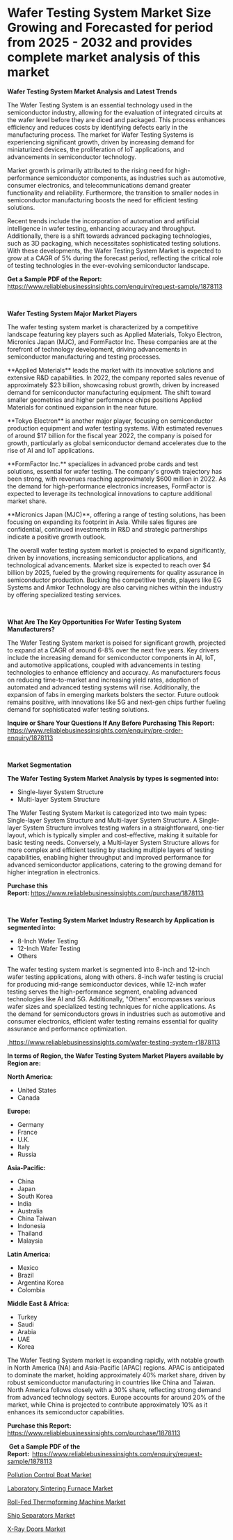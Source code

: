 <p><h1>Wafer Testing System Market Size Growing and Forecasted for period from 2025 - 2032 and provides complete market analysis of this market</h1></p><p><strong>Wafer Testing System Market Analysis and Latest Trends</strong></p>
<p><p>The Wafer Testing System is an essential technology used in the semiconductor industry, allowing for the evaluation of integrated circuits at the wafer level before they are diced and packaged. This process enhances efficiency and reduces costs by identifying defects early in the manufacturing process. The market for Wafer Testing Systems is experiencing significant growth, driven by increasing demand for miniaturized devices, the proliferation of IoT applications, and advancements in semiconductor technology.</p><p>Market growth is primarily attributed to the rising need for high-performance semiconductor components, as industries such as automotive, consumer electronics, and telecommunications demand greater functionality and reliability. Furthermore, the transition to smaller nodes in semiconductor manufacturing boosts the need for efficient testing solutions.</p><p>Recent trends include the incorporation of automation and artificial intelligence in wafer testing, enhancing accuracy and throughput. Additionally, there is a shift towards advanced packaging technologies, such as 3D packaging, which necessitates sophisticated testing solutions. With these developments, the Wafer Testing System Market is expected to grow at a CAGR of 5% during the forecast period, reflecting the critical role of testing technologies in the ever-evolving semiconductor landscape.</p></p>
<p><strong>Get a Sample PDF of the Report:&nbsp;</strong> <a href="https://www.reliablebusinessinsights.com/enquiry/request-sample/1878113?utm_campaign=84&utm_medium=2&utm_source=Github&utm_content=ia&utm_term=28022025&utm_id=wafer-testing-system">https://www.reliablebusinessinsights.com/enquiry/request-sample/1878113</a></p>
<p>&nbsp;</p>
<p><strong>Wafer Testing System Major Market Players</strong></p>
<p><p>The wafer testing system market is characterized by a competitive landscape featuring key players such as Applied Materials, Tokyo Electron, Micronics Japan (MJC), and FormFactor Inc. These companies are at the forefront of technology development, driving advancements in semiconductor manufacturing and testing processes.</p><p>**Applied Materials** leads the market with its innovative solutions and extensive R&D capabilities. In 2022, the company reported sales revenue of approximately $23 billion, showcasing robust growth, driven by increased demand for semiconductor manufacturing equipment. The shift toward smaller geometries and higher performance chips positions Applied Materials for continued expansion in the near future.</p><p>**Tokyo Electron** is another major player, focusing on semiconductor production equipment and wafer testing systems. With estimated revenues of around $17 billion for the fiscal year 2022, the company is poised for growth, particularly as global semiconductor demand accelerates due to the rise of AI and IoT applications.</p><p>**FormFactor Inc.** specializes in advanced probe cards and test solutions, essential for wafer testing. The company's growth trajectory has been strong, with revenues reaching approximately $600 million in 2022. As the demand for high-performance electronics increases, FormFactor is expected to leverage its technological innovations to capture additional market share.</p><p>**Micronics Japan (MJC)**, offering a range of testing solutions, has been focusing on expanding its footprint in Asia. While sales figures are confidential, continued investments in R&D and strategic partnerships indicate a positive growth outlook.</p><p>The overall wafer testing system market is projected to expand significantly, driven by innovations, increasing semiconductor applications, and technological advancements. Market size is expected to reach over $4 billion by 2025, fueled by the growing requirements for quality assurance in semiconductor production. Bucking the competitive trends, players like EG Systems and Amkor Technology are also carving niches within the industry by offering specialized testing services.</p></p>
<p>&nbsp;</p>
<p><strong>What Are The Key Opportunities For Wafer Testing System Manufacturers?</strong></p>
<p><p>The Wafer Testing System market is poised for significant growth, projected to expand at a CAGR of around 6-8% over the next five years. Key drivers include the increasing demand for semiconductor components in AI, IoT, and automotive applications, coupled with advancements in testing technologies to enhance efficiency and accuracy. As manufacturers focus on reducing time-to-market and increasing yield rates, adoption of automated and advanced testing systems will rise. Additionally, the expansion of fabs in emerging markets bolsters the sector. Future outlook remains positive, with innovations like 5G and next-gen chips further fueling demand for sophisticated wafer testing solutions.</p></p>
<p><strong>Inquire or Share Your Questions If Any Before Purchasing This Report:</strong> <a href="https://www.reliablebusinessinsights.com/enquiry/pre-order-enquiry/1878113?utm_campaign=84&utm_medium=2&utm_source=Github&utm_content=ia&utm_term=28022025&utm_id=wafer-testing-system">https://www.reliablebusinessinsights.com/enquiry/pre-order-enquiry/1878113</a></p>
<p>&nbsp;</p>
<p><strong>Market Segmentation</strong></p>
<p><strong>The Wafer Testing System Market Analysis by types is segmented into:</strong></p>
<p><ul><li>Single-layer System Structure</li><li>Multi-layer System Structure</li></ul></p>
<p><p>The Wafer Testing System Market is categorized into two main types: Single-layer System Structure and Multi-layer System Structure. A Single-layer System Structure involves testing wafers in a straightforward, one-tier layout, which is typically simpler and cost-effective, making it suitable for basic testing needs. Conversely, a Multi-layer System Structure allows for more complex and efficient testing by stacking multiple layers of testing capabilities, enabling higher throughput and improved performance for advanced semiconductor applications, catering to the growing demand for higher integration in electronics.</p></p>
<p><strong>Purchase this Report:&nbsp;</strong><a href="https://www.reliablebusinessinsights.com/purchase/1878113?utm_campaign=84&utm_medium=2&utm_source=Github&utm_content=ia&utm_term=28022025&utm_id=wafer-testing-system">https://www.reliablebusinessinsights.com/purchase/1878113</a></p>
<p>&nbsp;</p>
<p><strong>The Wafer Testing System Market Industry Research by Application is segmented into:</strong></p>
<p><ul><li>8-Inch Wafer Testing</li><li>12-Inch Wafer Testing</li><li>Others</li></ul></p>
<p><p>The wafer testing system market is segmented into 8-inch and 12-inch wafer testing applications, along with others. 8-inch wafer testing is crucial for producing mid-range semiconductor devices, while 12-inch wafer testing serves the high-performance segment, enabling advanced technologies like AI and 5G. Additionally, "Others" encompasses various wafer sizes and specialized testing techniques for niche applications. As the demand for semiconductors grows in industries such as automotive and consumer electronics, efficient wafer testing remains essential for quality assurance and performance optimization.</p></p>
<p><a href="https://www.reliablebusinessinsights.com/wafer-testing-system-r1878113?utm_campaign=84&utm_medium=2&utm_source=Github&utm_content=ia&utm_term=28022025&utm_id=wafer-testing-system">&nbsp;https://www.reliablebusinessinsights.com/wafer-testing-system-r1878113</a></p>
<p><strong>In terms of Region, the Wafer Testing System Market Players available by Region are:</strong></p>
<p>
    <p> <strong> North America: </strong>
        <ul>
            <li>United States</li>
            <li>Canada</li>
        </ul>
        </p> 
    <p> <strong> Europe: </strong>
        <ul>
            <li>Germany</li>
            <li>France</li>
            <li>U.K.</li>
            <li>Italy</li>
            <li>Russia</li>
        </ul>
        </p> 
    <p> <strong> Asia-Pacific: </strong>
        <ul>
            <li>China</li>
            <li>Japan</li>
            <li>South Korea</li>
            <li>India</li>
            <li>Australia</li>
            <li>China Taiwan</li>
            <li>Indonesia</li>
            <li>Thailand</li>
            <li>Malaysia</li>
        </ul>
        </p> 
    <p> <strong> Latin America: </strong>
        <ul>
            <li>Mexico</li>
            <li>Brazil</li>
            <li>Argentina Korea</li>
            <li>Colombia</li>
        </ul>
        </p> 
    <p> <strong> Middle East & Africa: </strong>
        <ul>
            <li>Turkey</li>
            <li>Saudi</li>
            <li>Arabia</li>
            <li>UAE</li>
            <li>Korea</li>
        </ul>
    </p>
    </p>
<p><p>The Wafer Testing System market is expanding rapidly, with notable growth in North America (NA) and Asia-Pacific (APAC) regions. APAC is anticipated to dominate the market, holding approximately 40% market share, driven by robust semiconductor manufacturing in countries like China and Taiwan. North America follows closely with a 30% share, reflecting strong demand from advanced technology sectors. Europe accounts for around 20% of the market, while China is projected to contribute approximately 10% as it enhances its semiconductor capabilities.</p></p>
<p><strong>Purchase this Report: </strong><a href="https://www.reliablebusinessinsights.com/purchase/1878113?utm_campaign=84&utm_medium=2&utm_source=Github&utm_content=ia&utm_term=28022025&utm_id=wafer-testing-system">https://www.reliablebusinessinsights.com/purchase/1878113</a></p>
<p>&nbsp;<strong>Get a Sample PDF of the Report:&nbsp;&nbsp;</strong><a href="https://www.reliablebusinessinsights.com/enquiry/request-sample/1878113?utm_campaign=84&utm_medium=2&utm_source=Github&utm_content=ia&utm_term=28022025&utm_id=wafer-testing-system">https://www.reliablebusinessinsights.com/enquiry/request-sample/1878113</a></p>
<p><strong></strong></p>
<p><p><a href="https://github.com/AshikRahman991/Market-Research-Report-List-1/blob/main/pollution-control-boat-market.md?utm_campaign=84&utm_medium=2&utm_source=Github&utm_content=ia&utm_term=28022025&utm_id=wafer-testing-system">Pollution Control Boat Market</a></p><p><a href="https://github.com/nontoengolo/Market-Research-Report-List-1/blob/main/laboratory-sintering-furnace-market.md?utm_campaign=84&utm_medium=2&utm_source=Github&utm_content=ia&utm_term=28022025&utm_id=wafer-testing-system">Laboratory Sintering Furnace Market</a></p><p><a href="https://github.com/avikalitesjj/Market-Research-Report-List-1/blob/main/roll-fed-thermoforming-machine-market.md?utm_campaign=84&utm_medium=2&utm_source=Github&utm_content=ia&utm_term=28022025&utm_id=wafer-testing-system">Roll-Fed Thermoforming Machine Market</a></p><p><a href="https://github.com/mabutironaldo/Market-Research-Report-List-7/blob/main/ship-separators-market.md?utm_campaign=84&utm_medium=2&utm_source=Github&utm_content=ia&utm_term=28022025&utm_id=wafer-testing-system">Ship Separators Market</a></p><p><a href="https://github.com/pomasifilo/Market-Research-Report-List-1/blob/main/x-ray-doors-market.md?utm_campaign=84&utm_medium=2&utm_source=Github&utm_content=ia&utm_term=28022025&utm_id=wafer-testing-system">X-Ray Doors Market</a></p></p>